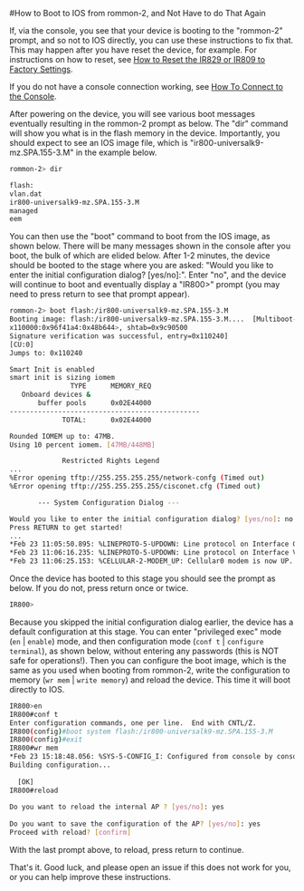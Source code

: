 #How to Boot to IOS from rommon-2, and Not Have to do That Again

If, via the console, you see that your device is booting to the "rommon-2" prompt, and so not to IOS directly, 
you can use these instructions to fix that. This may happen after you have reset the device, for example. 
For instructions on how to reset, 
see [How to Reset the IR829 or IR809 to Factory Settings](https://github.com/DevOps4Networks/IOX-Notes/blob/master/How_To_Reset_To_Factory_Settings/README.md).
 
If you do not have a console connection working, see 
[How To Connect to the Console](https://github.com/DevOps4Networks/IOX-Notes/blob/master/How_To_Connect_The_Console/README.md).
 
After powering on the device, you will see various boot messages eventually resulting in the rommon-2 prompt as 
below. The "dir" command will show you what is in the flash memory in the device. Importantly, you should 
expect to see an IOS image file, which is "ir800-universalk9-mz.SPA.155-3.M" in the example below.
 
 ```bash
rommon-2> dir
 
flash:
vlan.dat
ir800-universalk9-mz.SPA.155-3.M
managed
eem
```
 
You can then use the "boot" command to boot from the IOS image, as shown below. There will be many messages 
shown in the console after you boot, the bulk of which are elided below. After 1-2 minutes, the device should 
be booted to the stage where you are asked: 
"Would you like to enter the initial configuration dialog? [yes/no]:". Enter "no", and the device will continue 
to boot and eventually display a "IR800>" prompt (you may need to press return to see that prompt appear).
 
 ```bash
rommon-2> boot flash:/ir800-universalk9-mz.SPA.155-3.M                       
Booting image: flash:/ir800-universalk9-mz.SPA.155-3.M....  [Multiboot-elf, <0
x110000:0x96f41a4:0x48b644>, shtab=0x9c90500
Signature verification was successful, entry=0x110240]
[CU:0]
Jumps to: 0x110240
 
Smart Init is enabled
smart init is sizing iomem
                TYPE      MEMORY_REQ
    Onboard devices &
        buffer pools      0x02E44000
-----------------------------------------------
              TOTAL:      0x02E44000
 
Rounded IOMEM up to: 47MB.
Using 10 percent iomem. [47MB/448MB]
 
              Restricted Rights Legend
...
%Error opening tftp://255.255.255.255/network-confg (Timed out)
%Error opening tftp://255.255.255.255/cisconet.cfg (Timed out)
 
        --- System Configuration Dialog ---
 
Would you like to enter the initial configuration dialog? [yes/no]: no
Press RETURN to get started!
...
*Feb 23 11:05:50.895: %LINEPROTO-5-UPDOWN: Line protocol on Interface GigabitEthernet1, changed state to up
*Feb 23 11:06:16.235: %LINEPROTO-5-UPDOWN: Line protocol on Interface Vlan1, changed state to up
*Feb 23 11:06:25.153: %CELLULAR-2-MODEM_UP: Cellular0 modem is now UP.
```

Once the device has booted to this stage you should see the prompt as below. If you do not, press return once 
or twice.

```bash
IR800>
```

Because you skipped the initial configuration dialog earlier, the device has a default configuration at this 
stage. You can enter "privileged exec" mode (`en` | `enable`) mode, and then configuration mode 
(`conf t` | `configure terminal`), as shown below, without entering any passwords (this is NOT safe for operations!). 
Then you can configure the boot image, which is the same as you used when booting from rommon-2, write the 
configuration to memory (`wr mem` | `write memory`) and reload the device. This time it will boot directly to IOS.

```bash 
IR800>en
IR800#conf t
Enter configuration commands, one per line.  End with CNTL/Z.
IR800(config)#boot system flash:/ir800-universalk9-mz.SPA.155-3.M
IR800(config)#exit
IR800#wr mem
*Feb 23 15:18:48.056: %SYS-5-CONFIG_I: Configured from console by consolemem
Building configuration...
 
  [OK]
IR800#reload
 
Do you want to reload the internal AP ? [yes/no]: yes
 
Do you want to save the configuration of the AP? [yes/no]: yes
Proceed with reload? [confirm]
``` 

With the last prompt above, to reload, press return to continue.

That's it. Good luck, and please open an issue if this does not work for you, or you can help improve these 
instructions.
